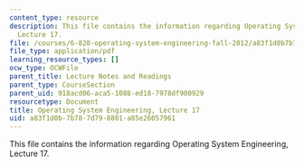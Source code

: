 ```yaml
---
content_type: resource
description: This file contains the information regarding Operating System Engineering,
  Lecture 17.
file: /courses/6-828-operating-system-engineering-fall-2012/a83f1d0b7b787d798801a85e26057961_MIT6_828F12_lec17_notes.pdf
file_type: application/pdf
learning_resource_types: []
ocw_type: OCWFile
parent_title: Lecture Notes and Readings
parent_type: CourseSection
parent_uid: 918acd06-aca5-1088-ed18-7978df900929
resourcetype: Document
title: Operating System Engineering, Lecture 17
uid: a83f1d0b-7b78-7d79-8801-a85e26057961
---
```

This file contains the information regarding Operating System Engineering, Lecture 17.

